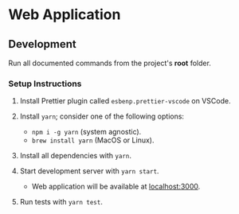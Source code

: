 # Web Application

## Development

Run all documented commands from the project's **root** folder.

### Setup Instructions

1. Install Prettier plugin called `esbenp.prettier-vscode` on VSCode.

2. Install `yarn`; consider one of the following options:
    - `npm i -g yarn` (system agnostic).
    - `brew install yarn` (MacOS or Linux).

3. Install all dependencies with `yarn`.

4. Start development server with `yarn start`.
    - Web application will be available at [localhost:3000](http://localhost:3000/).

5. Run tests with `yarn test`.
